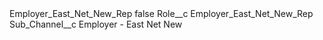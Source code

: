 <?xml version="1.0" encoding="UTF-8"?>
<CustomMetadata xmlns="http://soap.sforce.com/2006/04/metadata" xmlns:xsi="http://www.w3.org/2001/XMLSchema-instance" xmlns:xsd="http://www.w3.org/2001/XMLSchema">
    <label>Employer_East_Net_New_Rep</label>
    <protected>false</protected>
    <values>
        <field>Role__c</field>
        <value xsi:type="xsd:string">Employer_East_Net_New_Rep</value>
    </values>
    <values>
        <field>Sub_Channel__c</field>
        <value xsi:type="xsd:string">Employer - East Net New</value>
    </values>
</CustomMetadata>
